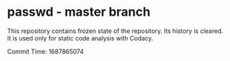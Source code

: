 # passwd - master branch

This repository contains frozen state of the repository.
Its history is cleared. It is used only for static code
analysis with Codacy.

Commit Time: 1687865074